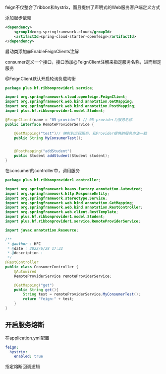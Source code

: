 feign不仅整合了ribbon和hystrix，而且提供了声明式的Web服务客户端定义方式

添加起步依赖

```xml
<dependency>
    <groupId>org.springframework.cloud</groupId>
    <artifactId>spring-cloud-starter-openfeign</artifactId>
</dependency>
```

启动类添加@EnableFeignClients注解

consumer定义一个接口，接口添加@FeignClient注解来指定服务名称，进而绑定服务

@FeignClient默认开启轮询负载均衡

```java
package plus.hf.ribbonprovider1.service;

import org.springframework.cloud.openfeign.FeignClient;
import org.springframework.web.bind.annotation.GetMapping;
import org.springframework.web.bind.annotation.PostMapping;
import plus.hf.ribbonprovider1.model.Student;

@FeignClient(name = "05-provider") // 05-provider为服务名称
public interface RemoteProviderService {

    @GetMapping("test")// 映射到远程服务，和Provider提供的服务方法一致
    public String MyConsumerTest();


    @PostMapping("addStudent")
    public Student addStudent(Student student);
}

```

在consumer的controller中，调用服务

```java
package plus.hf.ribbonprovider1.controller;

import org.springframework.beans.factory.annotation.Autowired;
import org.springframework.http.ResponseEntity;
import org.springframework.stereotype.Service;
import org.springframework.web.bind.annotation.GetMapping;
import org.springframework.web.bind.annotation.RestController;
import org.springframework.web.client.RestTemplate;
import plus.hf.ribbonprovider1.model.Student;
import plus.hf.ribbonprovider1.service.RemoteProviderService;

import javax.annotation.Resource;

/**
 * @author : HFC
 * @date : 2022/6/28 17:32
 * @description :
 */
@RestController
public class ConsumerController {
    @Autowired
    RemoteProviderService remoteProviderService;

    @GetMapping("get")
    public String get(){
        String test = remoteProviderService.MyConsumerTest();
        return "feign:" + test;
    }
}

```

## 开启服务熔断

  在application.yml配置

```yml
feign:
  hystrix:
    enabled: true
```

指定熔断回调逻辑

```java
```

